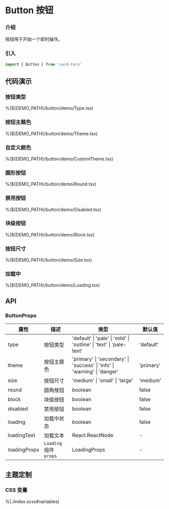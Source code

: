 # Button 按钮

### 介绍

按钮用于开始一个即时操作。

### 引入

```js
import { Button } from 'sard-taro'
```

## 代码演示

### 按钮类型

%(${DEMO_PATH}/button/demo/Type.tsx)

### 按钮主题色

%(${DEMO_PATH}/button/demo/Theme.tsx)

### 自定义颜色

%(${DEMO_PATH}/button/demo/CustomTheme.tsx)

### 圆形按钮

%(${DEMO_PATH}/button/demo/Round.tsx)

### 禁用按钮

%(${DEMO_PATH}/button/demo/Disabled.tsx)

### 块级按钮

%(${DEMO_PATH}/button/demo/Block.tsx)

### 按钮尺寸

%(${DEMO_PATH}/button/demo/Size.tsx)

### 加载中

%(${DEMO_PATH}/button/demo/Loading.tsx)

## API

### ButtonProps

| 属性         | 描述                   | 类型                                                                     | 默认值    |
| ------------ | ---------------------- | ------------------------------------------------------------------------ | --------- |
| type         | 按钮类型               | 'default' \| 'pale' \| 'mild' \| 'outline' \| 'text' \| 'pale-text'      | 'default' |
| theme        | 按钮主题色             | 'primary' \| 'secondary' \| 'success' \| 'info' \| 'warning' \| 'danger' | 'primary' |
| size         | 按钮尺寸               | 'medium' \| 'small' \| 'large'                                           | 'medium'  |
| round        | 圆角按钮               | boolean                                                                  | false     |
| block        | 块级按钮               | boolean                                                                  | false     |
| disabled     | 禁用按钮               | boolean                                                                  | false     |
| loading      | 加载中状态             | boolean                                                                  | false     |
| loadingText  | 加载文本               | React.ReactNode                                                          | -         |
| loadingProps | `Loading` 组件 `props` | LoadingProps                                                             | -         |

## 主题定制

### CSS 变量

%(./index.scss#variables)
